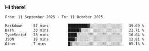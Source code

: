 ### Hi there!

<!--START_SECTION:waka-->

```txt
From: 11 September 2025 - To: 11 October 2025

Markdown     57 mins         █████████▓░░░░░░░░░░░░░░░   39.09 %
Bash         33 mins         █████▓░░░░░░░░░░░░░░░░░░░   22.71 %
TypeScript   23 mins         ████░░░░░░░░░░░░░░░░░░░░░   16.04 %
JSON         18 mins         ███▒░░░░░░░░░░░░░░░░░░░░░   12.81 %
Other        7 mins          █▒░░░░░░░░░░░░░░░░░░░░░░░   05.13 %
```

<!--END_SECTION:waka-->
